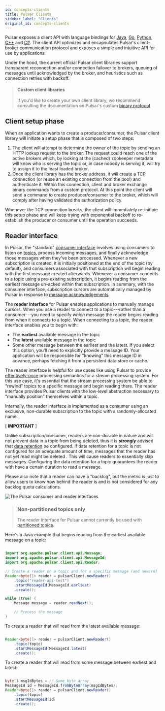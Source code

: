 ```yaml
---
id: concepts-clients
title: Pulsar Clients
sidebar_label: "Clients"
original_id: concepts-clients
---
```


Pulsar exposes a client API with language bindings for [Java](client-libraries-java.md),  [Go](client-libraries-go.md), [Python](client-libraries-python.md), [C++](client-libraries-cpp.md) and [C#](client-libraries-dotnet.md). The client API optimizes and encapsulates Pulsar's client-broker communication protocol and exposes a simple and intuitive API for use by applications.

Under the hood, the current official Pulsar client libraries support transparent reconnection and/or connection failover to brokers, queuing of messages until acknowledged by the broker, and heuristics such as connection retries with backoff.

> #### Custom client libraries
> If you'd like to create your own client library, we recommend consulting the documentation on Pulsar's custom [binary protocol](developing-binary-protocol.md)


## Client setup phase

When an application wants to create a producer/consumer, the Pulsar client library will initiate a setup phase that is composed of two steps:

1. The client will attempt to determine the owner of the topic by sending an HTTP lookup request to the broker. The request could reach one of the active brokers which, by looking at the (cached) zookeeper metadata will know who is serving the topic or, in case nobody is serving it, will try to assign it to the least loaded broker.
1. Once the client library has the broker address, it will create a TCP connection (or reuse an existing connection from the pool) and authenticate it. Within this connection, client and broker exchange binary commands from a custom protocol. At this point the client will send a command to create producer/consumer to the broker, which will comply after having validated the authorization policy.

Whenever the TCP connection breaks, the client will immediately re-initiate this setup phase and will keep trying with exponential backoff to re-establish the producer or consumer until the operation succeeds.

## Reader interface

In Pulsar, the "standard" [consumer interface](concepts-messaging.md#consumers) involves using consumers to listen on [topics](reference-terminology.md#topic), process incoming messages, and finally acknowledge those messages when they've been processed.  Whenever a new subscription is created, it is initially positioned at the end of the topic (by default), and consumers associated with that subscription will begin reading with the first message created afterwards.  Whenever a consumer connects to a topic using a pre-existing subscription, it begins reading from the earliest message un-acked within that subscription.  In summary, with the consumer interface, subscription cursors are automatically managed by Pulsar in response to [message acknowledgements](concepts-messaging.md#acknowledgement).

The **reader interface** for Pulsar enables applications to manually manage cursors. When you use a reader to connect to a topic---rather than a consumer---you need to specify *which* message the reader begins reading from when it connects to a topic. When connecting to a topic, the reader interface enables you to begin with:

* The **earliest** available message in the topic
* The **latest** available message in the topic
* Some other message between the earliest and the latest. If you select this option, you'll need to explicitly provide a message ID. Your application will be responsible for "knowing" this message ID in advance, perhaps fetching it from a persistent data store or cache.

The reader interface is helpful for use cases like using Pulsar to provide [effectively-once](https://streaml.io/blog/exactly-once/) processing semantics for a stream processing system. For this use case, it's essential that the stream processing system be able to "rewind" topics to a specific message and begin reading there. The reader interface provides Pulsar clients with the low-level abstraction necessary to "manually position" themselves within a topic.

Internally, the reader interface is implemented as a consumer using an exclusive, non-durable subscription to the topic with a randomly-allocated name.

[ **IMPORTANT** ]

Unlike subscription/consumer, readers are non-durable in nature and will not prevent data in a topic from being deleted, thus it is ***strongly*** advised that [data retention](cookbooks-retention-expiry.md) be configured.   If data retention for a topic is not configured for an adequate amount of time, messages that the reader has not yet read might be deleted .  This will cause readers to essentially skip messages.  Configuring the data retention for a topic guarantees the reader with have a certain duration to read a message.

Please also note that a reader can have a "backlog", but the metric is just to allow users to know how behind the reader is and is not considered for any backlog quota calculations.

![The Pulsar consumer and reader interfaces](/assets/pulsar-reader-consumer-interfaces.png)

> ### Non-partitioned topics only
> The reader interface for Pulsar cannot currently be used with [partitioned topics](concepts-messaging.md#partitioned-topics).

Here's a Java example that begins reading from the earliest available message on a topic:

```java

import org.apache.pulsar.client.api.Message;
import org.apache.pulsar.client.api.MessageId;
import org.apache.pulsar.client.api.Reader;

// Create a reader on a topic and for a specific message (and onward)
Reader<byte[]> reader = pulsarClient.newReader()
    .topic("reader-api-test")
    .startMessageId(MessageId.earliest)
    .create();

while (true) {
    Message message = reader.readNext();

    // Process the message
}

```

To create a reader that will read from the latest available message:

```java

Reader<byte[]> reader = pulsarClient.newReader()
    .topic(topic)
    .startMessageId(MessageId.latest)
    .create();

```

To create a reader that will read from some message between earliest and latest:

```java

byte[] msgIdBytes = // Some byte array
MessageId id = MessageId.fromByteArray(msgIdBytes);
Reader<byte[]> reader = pulsarClient.newReader()
    .topic(topic)
    .startMessageId(id)
    .create();

```

